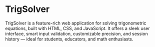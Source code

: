 # TrigSolver
TrigSolver is a feature-rich web application for solving trigonometric equations, built with HTML, CSS, and JavaScript. It offers a sleek user interface, smart input validation, customizable precision, and session history — ideal for students, educators, and math enthusiasts.
